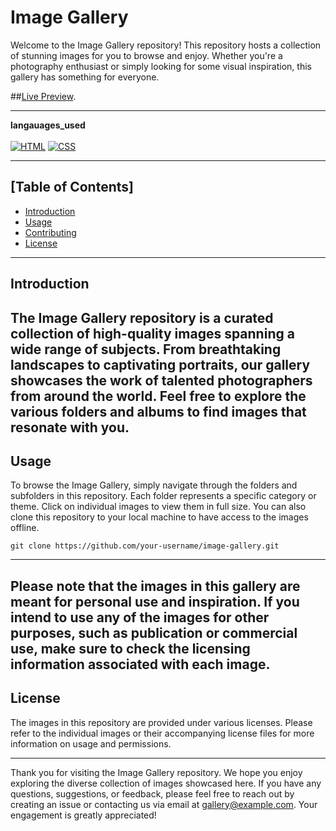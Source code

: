 <h1>Image Gallery</h1>
Welcome to the Image Gallery repository! This repository hosts a collection of stunning images for you to browse and enjoy. Whether you're a photography enthusiast or simply looking for some visual inspiration, this gallery has something for everyone.

##[Live Preview](https://raw.githack.com/sArtHak03804/image-gallery1/main/index.html).

---
 **langauages_used**</br> </br> 
[![HTML](https://img.shields.io/badge/HTML-5-E34F26?style=for-the-badge&logo=html5&logoColor=orange)](https://developer.mozilla.org/en-US/docs/Web/HTML)
[![CSS](https://img.shields.io/badge/CSS-3-1572B6?style=for-the-badge&logo=css3&logoColor=blue)](https://developer.mozilla.org/en-US/docs/Web/CSS)

---
## [Table of Contents]

- [Introduction](#introduction)
- [Usage](#usage)
- [Contributing](#contributing)
- [License](#license)
---
## Introduction

The Image Gallery repository is a curated collection of high-quality images spanning a wide range of subjects. From breathtaking landscapes to captivating portraits, our gallery showcases the work of talented photographers from around the world. Feel free to explore the various folders and albums to find images that resonate with you.
---
## Usage

To browse the Image Gallery, simply navigate through the folders and subfolders in this repository. Each folder represents a specific category or theme. Click on individual images to view them in full size. You can also clone this repository to your local machine to have access to the images offline.

```
git clone https://github.com/your-username/image-gallery.git
```
---
Please note that the images in this gallery are meant for personal use and inspiration. If you intend to use any of the images for other purposes, such as publication or commercial use, make sure to check the licensing information associated with each image.
---
## License

The images in this repository are provided under various licenses. Please refer to the individual images or their accompanying license files for more information on usage and permissions.

---

Thank you for visiting the Image Gallery repository. We hope you enjoy exploring the diverse collection of images showcased here. If you have any questions, suggestions, or feedback, please feel free to reach out by creating an issue or contacting us via email at gallery@example.com. Your engagement is greatly appreciated!
